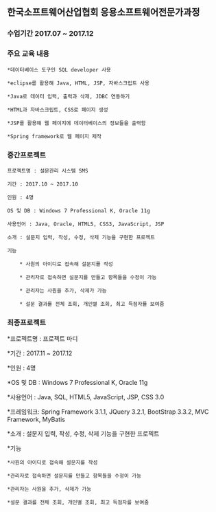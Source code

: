 ## 한국소프트웨어산업협회 응용소프트웨어전문가과정

### 수업기간 2017.07 ~ 2017.12

### 주요 교육 내용

	*데이터베이스 도구인 SQL developer 사용
  
	*eclipse를 활용해 Java, HTML, JSP, 자바스크립트 사용
  
	*Java로 데이터 입력, 출력과 삭제, JDBC 연동하기
  
	*HTML과 자바스크립트, CSS로 페이지 생성
  
 	*JSP를 활용해 웹 페이지에 데이터베이스의 정보들을 출력함
  
	*Spring framework로 웹 페이지 제작
  
  
### 중간프로젝트

	프로젝트명 : 설문관리 시스템 SMS
  
	기간 : 2017.10 ~ 2017.10
  
	인원 : 4명
  
	OS 및 DB : Windows 7 Professional K, Oracle 11g
  
	사용언어 : Java, Oracle, HTML5, CSS3, JavaScript, JSP
  
	소개 : 설문지 입력, 작성, 수정, 삭제 기능을 구현한 프로젝트
  
	기능
  
		* 사원의 아이디로 접속해 설문지를 작성
          
		* 관리자로 접속하면 설문지를 만들고 항목들을 수정이 가능
  
		* 관리자는 사원을 추가, 삭제가 가능
  
		* 설문 결과를 전체 조회, 개인별 조회, 최고 득점자를 보여줌

          

### 최종프로젝트

*프로젝트명 : 프로젝트 마디
  
*기간 : 2017.11 ~ 2017.12
  
*인원 : 4명
  
*OS 및 DB : Windows 7 Professional K, Oracle 11g
  
*사용언어 : Java, SQL, HTML5, JavaScript, JSP, CSS 3.0
  
*프레임워크: Spring Framework 3.1.1, JQuery 3.2.1, BootStrap 3.3.2, MVC Framework, MyBatis
  
*소개 : 설문지 입력, 작성, 수정, 삭제 기능을 구현한 프로젝트
  
*기능
  
	*사원의 아이디로 접속해 설문지를 작성
          
	*관리자로 접속하면 설문지를 만들고 항목들을 수정이 가능
  
	*관리자는 사원을 추가, 삭제가 가능
  
	*설문 결과를 전체 조회, 개인별 조회, 최고 득점자를 보여줌
